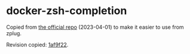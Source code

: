 # docker-zsh-completion

Copied from [the official repo](https://github.com/docker/cli/blob/master/contrib/completion/zsh/_docker) (2023-04-01) to make it easier to use from zplug.

Revision copied: [1af9f22](https://github.com/docker/cli/blob/33961a79f1c984b49ab94f7a9520086e9a749eda/contrib/completion/zsh/_docker).
